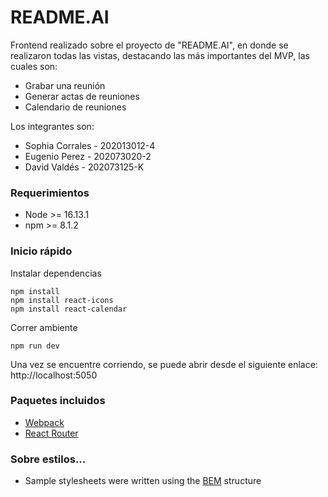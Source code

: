 # README.AI

Frontend realizado sobre el proyecto de "README.AI", en donde se realizaron todas las vistas, destacando las más importantes del MVP, las cuales son:

* Grabar una reunión
* Generar actas de reuniones
* Calendario de reuniones

Los integrantes son:
- Sophia Corrales - 202013012-4
- Eugenio Perez - 202073020-2
- David Valdés - 202073125-K

### Requerimientos

- Node >= 16.13.1
- npm >= 8.1.2

### Inicio rápido

Instalar dependencias

```
npm install
npm install react-icons
npm install react-calendar
```

Correr ambiente

```
npm run dev
```

Una vez se encuentre corriendo, se puede abrir desde el siguiente enlace: http://localhost:5050

### Paquetes incluidos

- [Webpack](https://webpack.js.org/)
- [React Router](https://reactrouter.com/en/main)

### Sobre estilos...

- Sample stylesheets were written using the [BEM](https://getbem.com/) structure
